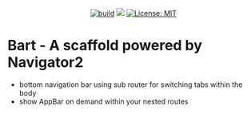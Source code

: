 <p align="center">
<a href="https://github.com/Apparence-io/bart/actions"><img src="https://img.shields.io/github/workflow/status/Apparence-io/bart/main" alt="build"></a>
<a href="https://codecov.io/gh/Apparence-io/bart"><img src="https://codecov.io/gh/Apparence-io/bart/branch/master/graph/badge.svg?token=W574M0EGAW"/></a>
<a href="https://opensource.org/licenses/MIT"><img src="https://img.shields.io/badge/license-MIT-purple.svg" alt="License: MIT"></a>
</p>

# **Bart** - A scaffold powered by Navigator2 
* bottom navigation bar using sub router for switching tabs within the body
* show AppBar on demand within your nested routes

